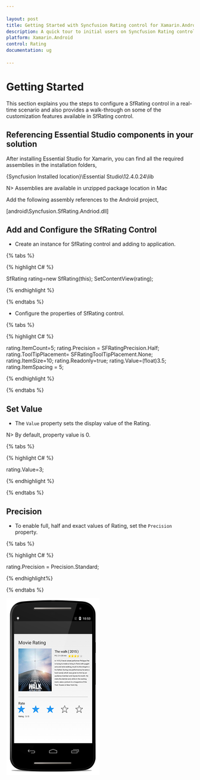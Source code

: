 ```yaml
---

layout: post
title: Getting Started with Syncfusion Rating control for Xamarin.Android
description: A quick tour to initial users on Syncfusion Rating control for Xamarin.Android platform
platform: Xamarin.Android
control: Rating
documentation: ug

---
```


# Getting Started

This section explains you the steps to configure a SfRating control in a real-time scenario and also provides a walk-through on some of the customization features available in SfRating control.

## Referencing Essential Studio components in your solution

After installing Essential Studio for Xamarin, you can find all the required assemblies in the installation folders,

{Syncfusion Installed location}\Essential Studio\12.4.0.24\lib

N> Assemblies are available in unzipped package location in Mac

Add the following assembly references to the Android project,

[android\Syncfusion.SfRating.Andriod.dll]

## Add and Configure the SfRating Control

* Create an instance for SfRating control and adding to application.

{% tabs %}

{% highlight C# %}

SfRating rating=new SfRating(this);
SetContentView(rating);
	
{% endhighlight %}

{% endtabs %}

* Configure the properties of SfRating control.

{% tabs %}

{% highlight C# %}

rating.ItemCount=5;
rating.Precision = SFRatingPrecision.Half;
rating.ToolTipPlacement= SFRatingToolTipPlacement.None;
rating.ItemSize=10;
rating.Readonly=true;
rating.Value=(float)3.5;
rating.ItemSpacing = 5;

{% endhighlight %}

{% endtabs %}

## Set Value

* The `Value` property sets the display value of the Rating. 

N> By default, property value is 0.

{% tabs %}

{% highlight C# %}

rating.Value=3;

{% endhighlight %}

{% endtabs %}

## Precision

* To enable full, half and exact values of Rating, set the `Precision` property.

{% tabs %}

{% highlight C# %}

rating.Precision = Precision.Standard;

{% endhighlight%}

{% endtabs %}


![](images/gettingstarted.png)


